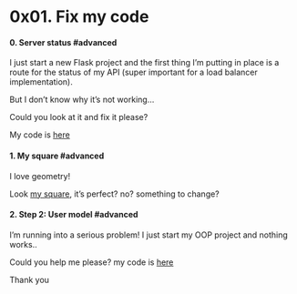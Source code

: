 <h1 class="gap">0x01. Fix my code</h1>


<h4 class="task">
    0. Server status
      <span class="alert alert-info mandatory-optional">
        #advanced
      </span>
</h4><p>I just start a new Flask project and the first thing I’m putting in place is a route for the status of my API (super important for a load balancer implementation).</p><p>But I don’t know why it’s not working…</p><p>Could you look at it and fix it please?</p><p>My code is <a href="/rltoken/QLSNWfASOa3-_X1gcOZYCQ" target="_blank" title="here">here</a></p>


<h4 class="task">
    1. My square
      <span class="alert alert-info mandatory-optional">
        #advanced
      </span>
</h4><p>I love geometry! </p><p>Look <a href="/rltoken/WeO9KTsf1xI-dca7MWhqIw" target="_blank" title="my square">my square</a>, it’s perfect? no? something to change?</p>


<h4 class="task">
    2. Step 2: User model
      <span class="alert alert-info mandatory-optional">
        #advanced
      </span>
</h4><p>I’m running into a serious problem! 
I just start my OOP project and nothing works..</p><p>Could you help me please? my code is <a href="/rltoken/CkUMEQWo7UFrzOV5_IAmKg" target="_blank" title="here">here</a></p><p>Thank you</p>

